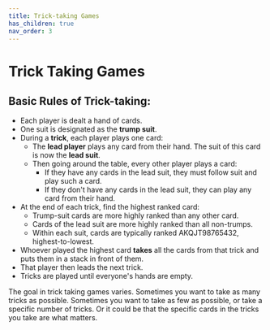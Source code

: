 ```yaml
---
title: Trick-taking Games
has_children: true
nav_order: 3
---
```


# Trick Taking Games

## Basic Rules of Trick-taking:

- Each player is dealt a hand of cards.
- One suit is designated as the **trump suit**.
- During a **trick**, each player plays one card:
    - The **lead player** plays any card from their hand. The suit of this card is now the **lead suit**.
    - Then going around the table, every other player plays a card:
        - If they have any cards in the lead suit, they must follow suit and play such a card.
        - If they don't have any cards in the lead suit, they can play any card from their hand.
- At the end of each trick, find the highest ranked card:
    - Trump-suit cards are more highly ranked than any other card.
    - Cards of the lead suit are more highly ranked than all non-trumps.
    - Within each suit, cards are typically ranked AKQJT98765432, highest-to-lowest.
- Whoever played the highest card **takes** all the cards from that trick and puts them in a stack in front of them.
- That player then leads the next trick.
- Tricks are played until everyone's hands are empty.
  
The goal in trick taking games varies. Sometimes you want to take as many tricks as possible. Sometimes you want to take as few as possible, or take a specific number of tricks. Or it could be that the specific cards in the tricks you take are what matters.
